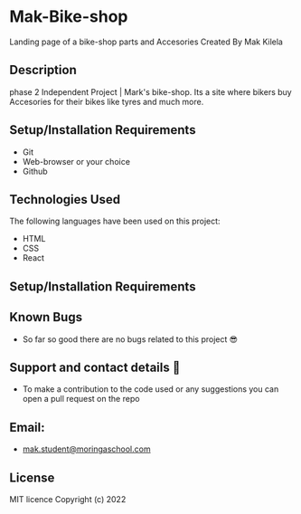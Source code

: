 # Mak-Bike-shop

Landing page of a bike-shop parts and Accesories
Created By Mak Kilela

## Description
phase 2 Independent Project | Mark's bike-shop. Its a site where bikers buy Accesories for their bikes like tyres and much more.

## Setup/Installation Requirements
* Git
* Web-browser or your choice
* Github

## Technologies Used
The following languages have been used on this project:

* HTML
* CSS
* React

## Setup/Installation Requirements


## Known Bugs
* So far so good there are no bugs related to this project 😎

## Support and contact details 🙂
* To make a contribution to the code used or any suggestions you can open a pull request on the repo

## Email:
* mak.student@moringaschool.com

## License
MIT licence Copyright (c) 2022 



